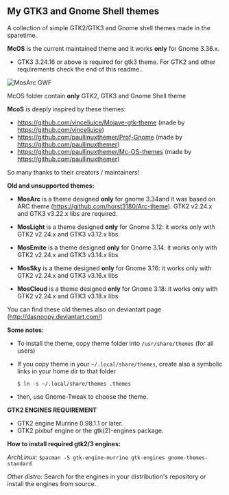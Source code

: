 ## My GTK3 and Gnome Shell themes 

A collection of simple GTK2/GTK3 and Gnome shell themes made in the sparetime.

**McOS** is the current maintained theme and it works **only** for Gnome 3.36.x.

- GTK3 3.24.16 or above is required for gtk3 theme. For GTK2 and other requirements check the end of this readme..


![MosArc GWF](https://raw.github.com/dasnoopy/moslight-themes/master/Screenshots/McOS.png)

McOS folder contain **only** GTK2, GTK3 and Gnome Shell theme

**McoS** is deeply inspired by these themes:

- https://github.com/vinceliuice/Mojave-gtk-theme (made by https://github.com/vinceliuice)
- https://github.com/paullinuxthemer/Prof-Gnome (made by https://github.com/paullinuxthemer)
- https://github.com/paullinuxthemer/Mc-OS-themes (made by https://github.com/paullinuxthemer)

So many thanks to their creators / maintainers!

**Old and unsupported themes:**

* **MosArc** is a theme designed **only** for gnome 3.34and it was based on ARC theme (https://github.com/horst3180/Arc-theme). 
	GTK2 v2.24.x and GTK3 v3.22.x libs are required. 

* **MosLight** is a theme designed  **only** for Gnome 3.12: it works only with GTK2 v2.24.x and
  GTK3 v3.12.x libs.

* **MosEmite** is a theme designed **only** for Gnome 3.14: it works only with GTK2 v2.24.x and
  GTK3 v3.14.x libs

* **MosSky** is a theme designed **only** for Gnome 3.16: it works only with GTK2 v2.24.x 
  and GTK3 v3.16.x libs

* **MosCloud** is a theme designed **only** for Gnome 3.18: it works only with GTK2 v2.24.x 
  and GTK3 v3.18.x libs

You can find these old themes also on deviantart page (http://dasnoopy.deviantart.com/)

**Some notes:**

* To install the theme, copy theme folder into `/usr/share/themes` (for all users)

* If you copy theme in your `~/.local/share/themes`, create also a symbolic links in your home dir to
that folder

    `$ ln -s ~/.local/share/themes .themes`

* then, use Gnome-Tweak to choose the theme.

**GTK2 ENGINES REQUIREMENT**

* GTK2 engine Murrine 0.98.1.1 or later.
* GTK2 pixbuf engine or the gtk(2)-engines package.


**How to install required gtk2/3 engines:**

*ArchLinux*:  `$pacman -S gtk-engine-murrine gtk-engines gnome-themes-standard`

*Other distro*: Search for the engines in your distribution's repository or install the engines from source.
